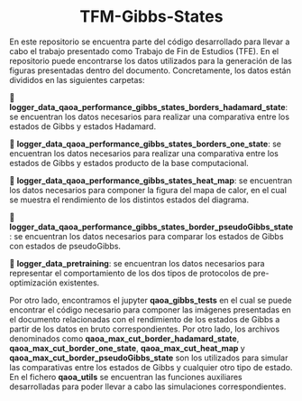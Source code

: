 <h1 align="center">TFM-Gibbs-States</h1>

En este repositorio se encuentra parte del código desarrollado para llevar a cabo el trabajo presentado como Trabajo de Fin de Estudios (TFE). En el repositorio puede encontrarse los datos utilizados para la generación de las figuras presentadas dentro del documento. Concretamente, los datos están divididos en las siguientes carpetas:

🔵 **logger_data_qaoa_performance_gibbs_states_borders_hadamard_state**: se encuentran los datos necesarios para realizar una comparativa entre los estados de Gibbs y estados Hadamard.

🔵 **logger_data_qaoa_performance_gibbs_states_borders_one_state**: se encuentran los datos necesarios para realizar una comparativa entre los estados de Gibbs y estados producto de la base computacional.

🔵 **logger_data_qaoa_performance_gibbs_states_heat_map**: se encuentran los datos necesarios para componer la figura del mapa de calor, en el cual se muestra el rendimiento de los distintos estados del diagrama.

🔵 **logger_data_qaoa_performance_gibbs_states_border_pseudoGibbs_state**: se encuentran los datos necesarios para comparar los estados de Gibbs con estados de pseudoGibbs.

🔵 **logger_data_pretraining**: se encuentran los datos necesarios para representar el comportamiento de los dos tipos de protocolos de pre-optimización existentes.

Por otro lado, encontramos el jupyter **qaoa_gibbs_tests** en el cual se puede encontrar el código necesario para componer las imágenes presentadas en el documento relacionadas con el rendimiento de los estados de Gibbs a partir de los datos en bruto correspondientes. Por otro lado, los archivos denominados como **qaoa_max_cut_border_hadamard_state**, **qaoa_max_cut_border_one_state**, **qaoa_max_cut_heat_map** y **qaoa_max_cut_border_pseudoGibbs_state** son los utilizados para simular las comparativas entre los estados de Gibbs y cualquier otro tipo de estado. En el fichero **qaoa_utils** se encuentran las funciones auxiliares desarrolladas para poder llevar a cabo las simulaciones correspondientes.
